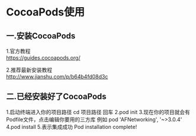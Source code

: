 # CocoaPods使用
## 一.安装CocoaPods<br>
1.官方教程<br>
https://guides.cocoapods.org/

2.推荐最新安装教程<br>
http://www.jianshu.com/p/b64b4fd08d3c

## 二.已经安装好了CocoaPods
1.启动终端进入你的项目路径  cd 项目路径 回车
2.pod init
3.现在你的项目就会有Podfile文件，点击编辑你要用的三方库 
例如 pod 'AFNetworking', '~>3.0.4' 
4.pod install 
5.表示集成成功 Pod installation complete! 


